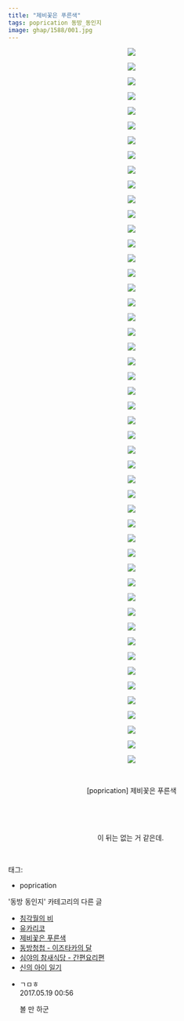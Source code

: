 ```yaml
---
title: "제비꽃은 푸른색"
tags: poprication 동방_동인지
image: ghap/1588/001.jpg
---
```

<div class="article">
<p style="text-align: center; clear: none; float: none;"><img src="{{ site.nasurl }}/ghap/1588/001.jpg"/></p>
<p style="text-align: center; clear: none; float: none;"><img src="{{ site.nasurl }}/ghap/1588/002.jpg"/></p>
<p style="text-align: center; clear: none; float: none;"><img src="{{ site.nasurl }}/ghap/1588/003.jpg"/></p>
<p style="text-align: center; clear: none; float: none;"><img src="{{ site.nasurl }}/ghap/1588/004.jpg"/></p>
<p style="text-align: center; clear: none; float: none;"><img src="{{ site.nasurl }}/ghap/1588/005.jpg"/></p>
<p style="text-align: center; clear: none; float: none;"><img src="{{ site.nasurl }}/ghap/1588/006.jpg"/></p>
<p style="text-align: center; clear: none; float: none;"><img src="{{ site.nasurl }}/ghap/1588/007.jpg"/></p>
<p style="text-align: center; clear: none; float: none;"><img src="{{ site.nasurl }}/ghap/1588/008.jpg"/></p>
<p style="text-align: center; clear: none; float: none;"><img src="{{ site.nasurl }}/ghap/1588/009.jpg"/></p>
<p style="text-align: center; clear: none; float: none;"><img src="{{ site.nasurl }}/ghap/1588/010.jpg"/></p>
<p style="text-align: center; clear: none; float: none;"><img src="{{ site.nasurl }}/ghap/1588/011.jpg"/></p>
<p style="text-align: center; clear: none; float: none;"><img src="{{ site.nasurl }}/ghap/1588/012.jpg"/></p>
<p style="text-align: center; clear: none; float: none;"><img src="{{ site.nasurl }}/ghap/1588/013.jpg"/></p>
<p style="text-align: center; clear: none; float: none;"><img src="{{ site.nasurl }}/ghap/1588/014.jpg"/></p>
<p style="text-align: center; clear: none; float: none;"><img src="{{ site.nasurl }}/ghap/1588/015.jpg"/></p>
<p style="text-align: center; clear: none; float: none;"><img src="{{ site.nasurl }}/ghap/1588/016.jpg"/></p>
<p style="text-align: center; clear: none; float: none;"><img src="{{ site.nasurl }}/ghap/1588/017.jpg"/></p>
<p style="text-align: center; clear: none; float: none;"><img src="{{ site.nasurl }}/ghap/1588/018.jpg"/></p>
<p style="text-align: center; clear: none; float: none;"><img src="{{ site.nasurl }}/ghap/1588/019.jpg"/></p>
<p style="text-align: center; clear: none; float: none;"><img src="{{ site.nasurl }}/ghap/1588/020.jpg"/></p>
<p style="text-align: center; clear: none; float: none;"><img src="{{ site.nasurl }}/ghap/1588/021.jpg"/></p>
<p style="text-align: center; clear: none; float: none;"><img src="{{ site.nasurl }}/ghap/1588/022.jpg"/></p>
<p style="text-align: center; clear: none; float: none;"><img src="{{ site.nasurl }}/ghap/1588/023.jpg"/></p>
<p style="text-align: center; clear: none; float: none;"><img src="{{ site.nasurl }}/ghap/1588/024.jpg"/></p>
<p style="text-align: center; clear: none; float: none;"><img src="{{ site.nasurl }}/ghap/1588/025.jpg"/></p>
<p style="text-align: center; clear: none; float: none;"><img src="{{ site.nasurl }}/ghap/1588/026.jpg"/></p>
<p style="text-align: center; clear: none; float: none;"><img src="{{ site.nasurl }}/ghap/1588/027.jpg"/></p>
<p style="text-align: center; clear: none; float: none;"><img src="{{ site.nasurl }}/ghap/1588/028.jpg"/></p>
<p style="text-align: center; clear: none; float: none;"><img src="{{ site.nasurl }}/ghap/1588/029.jpg"/></p>
<p style="text-align: center; clear: none; float: none;"><img src="{{ site.nasurl }}/ghap/1588/030.jpg"/></p>
<p style="text-align: center; clear: none; float: none;"><img src="{{ site.nasurl }}/ghap/1588/031.jpg"/></p>
<p style="text-align: center; clear: none; float: none;"><img src="{{ site.nasurl }}/ghap/1588/032.jpg"/></p>
<p style="text-align: center; clear: none; float: none;"><img src="{{ site.nasurl }}/ghap/1588/033.jpg"/></p>
<p style="text-align: center; clear: none; float: none;"><img src="{{ site.nasurl }}/ghap/1588/034.jpg"/></p>
<p style="text-align: center; clear: none; float: none;"><img src="{{ site.nasurl }}/ghap/1588/035.jpg"/></p>
<p style="text-align: center; clear: none; float: none;"><img src="{{ site.nasurl }}/ghap/1588/036.jpg"/></p>
<p style="text-align: center; clear: none; float: none;"><img src="{{ site.nasurl }}/ghap/1588/037.jpg"/></p>
<p style="text-align: center; clear: none; float: none;"><img src="{{ site.nasurl }}/ghap/1588/038.jpg"/></p>
<p style="text-align: center; clear: none; float: none;"><img src="{{ site.nasurl }}/ghap/1588/039.jpg"/></p>
<p style="text-align: center; clear: none; float: none;"><img src="{{ site.nasurl }}/ghap/1588/040.jpg"/></p>
<p style="text-align: center; clear: none; float: none;"><img src="{{ site.nasurl }}/ghap/1588/041.jpg"/></p>
<p style="text-align: center; clear: none; float: none;"><img src="{{ site.nasurl }}/ghap/1588/042.jpg"/></p>
<p style="text-align: center; clear: none; float: none;"><img src="{{ site.nasurl }}/ghap/1588/043.jpg"/></p>
<p style="text-align: center; clear: none; float: none;"><img src="{{ site.nasurl }}/ghap/1588/044.jpg"/></p>
<p style="text-align: center; clear: none; float: none;"><img src="{{ site.nasurl }}/ghap/1588/045.jpg"/></p>
<p style="text-align: center; clear: none; float: none;"><img src="{{ site.nasurl }}/ghap/1588/046.jpg"/></p>
<p style="text-align: center; clear: none; float: none;"><img src="{{ site.nasurl }}/ghap/1588/047.jpg"/></p>
<p style="text-align: center; clear: none; float: none;"><img src="{{ site.nasurl }}/ghap/1588/048.jpg"/></p>
<p style="text-align: center; clear: none; float: none;"><img src="{{ site.nasurl }}/ghap/1588/049.jpg"/></p>
<p style="text-align: center; clear: none; float: none;"><br/></p>
<p style="text-align: center; clear: none; float: none;">[poprication] 제비꽃은 푸른색</p>
<p style="text-align: center; clear: none; float: none;"><br/></p>
<p style="text-align: center; clear: none; float: none;"><br/></p>
<p style="text-align: center; clear: none; float: none;">이 뒤는 없는 거 같은데. </p>
<p><br/></p>
</div><div class="tagTrail">
<p>태그: </p>
<ul>
<li>poprication</li>
</ul>
</div><div class="another">
<p>'동방 동인지' 카테고리의 다른 글</p>
<ul>
<li><a href="/2016-08-15-ghap_1591">침각월의 비</a></li>
<li><a href="/2016-08-15-ghap_1590">유카리코</a></li>
<li><a href="/2016-08-15-ghap_1588">제비꽃은 푸른색</a></li>
<li><a href="/2016-08-15-ghap_1586">동방청첩 - 이즈타카의 달</a></li>
<li><a href="/2016-08-15-ghap_1584">심야의 참새식당 - 간편요리편</a></li>
<li><a href="/2016-08-15-ghap_1583">신의 아이 일기</a></li>
</ul>
</div><div class="cb_module cb_fluid">
<div class="cb_wrt cb_profile">
<div class="comment">
<ul>
<li class="cb_thumb_off" id="comment14992673">
<div class="cb_comment_area">
<div class="cb_info_area">
<div class="cb_section">
<span class="cb_nick_name">ㄱㅁㅎ</span>
</div>
<div class="cb_section">
<span class="cb_date">2017.05.19 00:56 </span>
</div>
</div>
<div class="cb_dsc_comment">
<p class="cb_dsc">
											볼 만 하군
										</p>
</div>
</div></li>
</ul>
</div>
</div><!-- commentList close -->
</div>
<br/>
<p id="refer"></p>
<br/>
